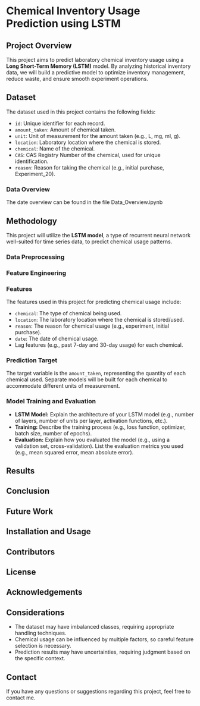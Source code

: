 # Chemical Inventory Usage Prediction using LSTM

## Project Overview

This project aims to predict laboratory chemical inventory usage using a **Long Short-Term Memory (LSTM)** model. By analyzing historical inventory data, we will build a predictive model to optimize inventory management, reduce waste, and ensure smooth experiment operations.

## Dataset

The dataset used in this project contains the following fields:

* `id`: Unique identifier for each record.
* `amount_taken`: Amount of chemical taken.
* `unit`: Unit of measurement for the amount taken (e.g., L, mg, ml, g).
* `location`: Laboratory location where the chemical is stored.
* `chemical`: Name of the chemical.
* `CAS`: CAS Registry Number of the chemical, used for unique identification.
* `reason`: Reason for taking the chemical (e.g., initial purchase, Experiment_20).

### Data Overview

The date overview can be found in the file Data_Overview.ipynb

## Methodology

This project will utilize the **LSTM model**, a type of recurrent neural network well-suited for time series data, to predict chemical usage patterns.

### Data Preprocessing



### Feature Engineering

### Features

The features used in this project for predicting chemical usage include:

*   `chemical`: The type of chemical being used.
*   `location`: The laboratory location where the chemical is stored/used.
*   `reason`: The reason for chemical usage (e.g., experiment, initial purchase).
*   `date`: The date of chemical usage.
*   Lag features (e.g., past 7-day and 30-day usage) for each chemical.

### Prediction Target

The target variable is the `amount_taken`, representing the quantity of each chemical used. Separate models will be built for each chemical to accommodate different units of measurement.


### Model Training and Evaluation

* **LSTM Model:** Explain the architecture of your LSTM model (e.g., number of layers, number of units per layer, activation functions, etc.).
* **Training:** Describe the training process (e.g., loss function, optimizer, batch size, number of epochs).
* **Evaluation:** Explain how you evaluated the model (e.g., using a validation set, cross-validation). List the evaluation metrics you used (e.g., mean squared error, mean absolute error).

## Results



## Conclusion



## Future Work


## Installation and Usage

## Contributors

## License

## Acknowledgements


## Considerations

* The dataset may have imbalanced classes, requiring appropriate handling techniques.
* Chemical usage can be influenced by multiple factors, so careful feature selection is necessary.
* Prediction results may have uncertainties, requiring judgment based on the specific context.

## Contact

If you have any questions or suggestions regarding this project, feel free to contact me.
